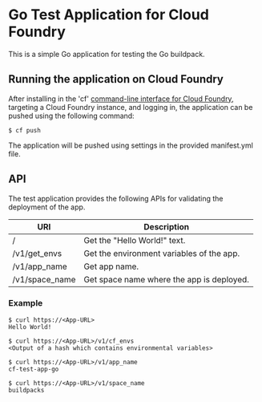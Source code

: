 # Go Test Application for Cloud Foundry

This is a simple Go application for testing the Go buildpack.

## Running the application on Cloud Foundry

After installing in the 'cf' [command-line interface for Cloud Foundry](http://docs.cloudfoundry.org/devguide/installcf/),
targeting a Cloud Foundry instance, and logging in, the application can be pushed using the following command:

~~~
$ cf push
~~~

The application will be pushed using settings in the provided manifest.yml file.

## API

The test application provides the following APIs for validating the deployment of the app.

|          URI         |                Description                |
| -------------------- | ----------------------------------------- |
| /                    | Get the "Hello World!" text.              |
| /v1/get_envs         | Get the environment variables of the app. |
| /v1/app_name         | Get app name.                             |
| /v1/space_name       | Get space name where the app is deployed. |

### Example
~~~
$ curl https://<App-URL>
Hello World!

$ curl https://<App-URL>/v1/cf_envs
<Output of a hash which contains environmental variables>

$ curl https://<App-URL>/v1/app_name
cf-test-app-go

$ curl https://<App-URL>/v1/space_name
buildpacks
~~~
